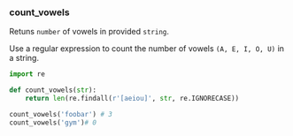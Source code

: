 ### count_vowels

Retuns `number` of vowels in provided `string`.

Use a regular expression to count the number of vowels `(A, E, I, O, U)` in a string.

```python
import re

def count_vowels(str):
    return len(re.findall(r'[aeiou]', str, re.IGNORECASE))

count_vowels('foobar') # 3
count_vowels('gym')# 0
```
